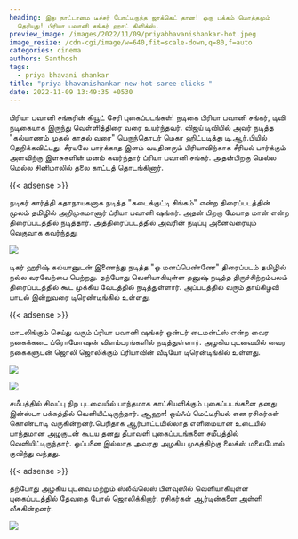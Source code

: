 ```yaml
---
heading: இது நாட்டாமை டீச்சர் போட்டிருந்த ஜாக்கெட் தான! ஒரு பக்கம் மொத்தமும்
  தெரியுது! பிரியா பவானி சங்கர் ஹாட் கிளிக்ஸ்.
preview_image: /images/2022/11/09/priyabhavanishankar-hot.jpeg
image_resize: /cdn-cgi/image/w=640,fit=scale-down,q=80,f=auto
categories: cinema
authors: Santhosh
tags:
  - priya bhavani shankar
title: "priya-bhavanishankar-new-hot-saree-clicks "
date: 2022-11-09 13:49:35 +0530
---
```

பிரியா பவானி சங்கரின் கியூட் சேரி புகைப்படங்கள்!
நடிகை பிரியா பவானி சங்கர், டிவி நடிகையாக இருந்து வெள்ளித்திரை வரை உயர்ந்தவர். விஜய் டிவியில் அவர் நடித்த "கல்யாணம் முதல் காதல் வரை" பெருந்தொடர் மெகா ஹிட்டடித்து டி.ஆர்.பியில் தெறிக்கவிட்டது. சீரயலே பார்க்காத இளம் வயதினரும் பிரியாவிற்காக சீரியல் பார்க்கும் அளவிற்கு இளசுகளின் மனம் கவர்ந்தார் ப்ரியா பவானி சங்கர். அதன்பிறகு மெல்ல மெல்ல சினிமாலில் தலை காட்டத் தொடங்கினார். 

{{< adsense >}}


நடிகர் கார்த்தி கதாநாயகனாக நடித்த "கடைக்குட்டி சிங்கம்" என்ற திரைப்படத்தின் மூலம் தமிழில் அறிமுகமானார் ப்ரியா பவானி ஷங்கர். அதன் பிறகு மேயாத மான் என்ற  திரைப்படத்தில் நடித்தார். அத்திரைப்படத்தில் அவரின் நடிப்பு அனைவரையும் வெகுவாக கவர்ந்தது.


![](/images/2022/11/09/priya-bhavanishankar-new-hot-saree-clicks-2.jpeg)

டிகர் ஹரிஷ் கல்யானுடன் இணைந்து நடித்த "ஓ மனப்பெண்ணே" திரைப்படம் தமிழில் நல்ல வரவேற்பை பெற்றது. தற்போது வெளியாகியுள்ள தனுஷ் நடித்த திருச்சிற்றம்பலம் திரைப்படத்தில் கூட முக்கிய வேடத்தில் நடித்துள்ளார். அப்படத்தில்  வரும் தாய்கிழவி பாடல் இன்றுவரை டிரெண்டிங்கில் உள்ளது.

{{< adsense >}}


மாடலிங்கும் செய்து வரும் ப்ரியா பவானி ஷங்கர் ஒன்டர் டைமன்ட்ஸ் என்ற வைர நகைக்கடை ப்ரொமோஷன் விளம்பரங்களில் நடித்துள்ளார். அழகிய புடவையில் வைர நகைகளுடன் ஜொலி ஜொலிக்கும் ப்ரியாவின் வீடியோ டிரென்டிங்கில் உள்ளது. 

![](/images/2022/11/09/priya-bhavanishankar-new-hot-saree-clicks-4.jpeg)

![](/images/2022/11/09/priya-bhavanishankar-new-hot-saree-clicks-88.jpeg)

சமீபத்தில் சிவப்பு நிற புடவையில் பாந்தமாக காட்சியளிக்கும் புகைப்படங்களை தனது இன்ஸ்டா பக்கத்தில் வெளியிட்டிருந்தார். ஆஹா! ஒய்ஃப் மெட்டீரியல் என ரசிகர்கள் கொண்டாடி வருகின்றனர்.பெரிதாக ஆர்பாட்டமில்லாத எளிமையான உடையில் பாந்தமான அழகுடன் கூடய தனது தீபாவளி புகைப்படங்களை சமீபத்தில் வெளியிட்டிருந்தார். ஒப்பனை இல்லாத அவரது அழகிய முகத்திற்கு லைக்ஸ் மலைபோல் குவிந்து வந்தது.

{{< adsense >}}


தற்போது அழகிய புடவை மற்றும் ஸ்லீவ்லெஸ் பிளவுஸில் வெளியாகியுள்ள புகைப்படத்தில் தேவதை போல் ஜொலிக்கிறார். ரசிகர்கள் ஆர்டின்களை அள்ளி வீசுகின்றனர்.

![](/images/2022/11/09/priya-bhavanishankar-new-hot-saree-clicks.jpeg)